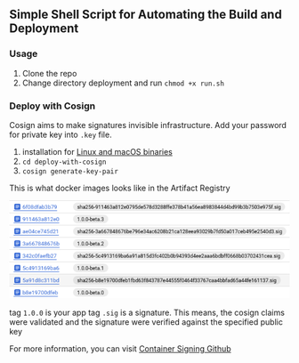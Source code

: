 ##  Simple Shell Script for Automating the Build and Deployment

### Usage
  1. Clone the repo
  2. Change directory deployment and run `chmod +x run.sh`

### Deploy with Cosign
Cosign aims to make signatures invisible infrastructure. Add your password for private key into `.key` file.
  1. installation for [Linux and macOS binaries](https://github.com/sigstore/cosign/releases/latest)
  2. `cd deploy-with-cosign`
  3. `cosign generate-key-pair`

This is what docker images looks like in the Artifact Registry

![Sample Docker Images](./Screenshot%202023-05-13%20at%2010-13-10%20Digests%20for%20tools%20%E2%80%93%20Artifact%20Registry%20%E2%80%93%20Personal%20%E2%80%93%20Google%20Cloud%20console.png)

tag `1.0.0` is your app
tag `.sig` is a signature. This means, the cosign claims were validated and the signature were verified against the specified public key
  
For more information, you can visit [Container Signing Github](https://github.com/sigstore/cosign)